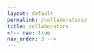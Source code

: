 ```yaml
---
layout: default
permalink: /collaborators/
title: collaborators
<!-- nav: true
nav_order: 3 -->
---
```

